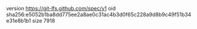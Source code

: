 version https://git-lfs.github.com/spec/v1
oid sha256:e5052b1ba8dd775ee2a8ae0c31ac4b3d0f65c228a9d8b9c49f51b34e31e8b1b1
size 7918
